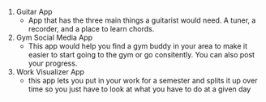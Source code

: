 1. Guitar App
    - App that has the three main things a guitarist would need. A tuner, a recorder, and a place to learn chords.
3. Gym Social Media App
    - This app would help you find a gym buddy in your area to make it easier to start going to the gym or go consitently. You can also post your progress.
5. Work Visualizer App
    - this app lets you put in your work for a semester and splits it up over time so you just have to look at what you have to do at a given day
